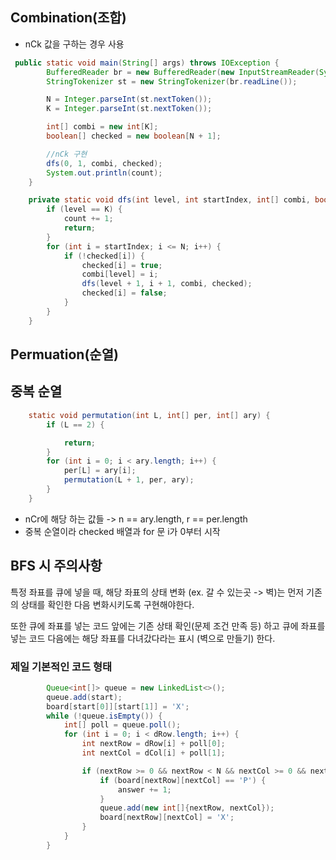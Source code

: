 ## Combination(조합)
- nCk 값을 구하는 경우 사용
```java
 public static void main(String[] args) throws IOException {
        BufferedReader br = new BufferedReader(new InputStreamReader(System.in));
        StringTokenizer st = new StringTokenizer(br.readLine());

        N = Integer.parseInt(st.nextToken());
        K = Integer.parseInt(st.nextToken());

        int[] combi = new int[K];
        boolean[] checked = new boolean[N + 1];

        //nCk 구현
        dfs(0, 1, combi, checked);
        System.out.println(count);
    }

    private static void dfs(int level, int startIndex, int[] combi, boolean[] checked) {
        if (level == K) {
            count += 1;
            return;
        }
        for (int i = startIndex; i <= N; i++) {
            if (!checked[i]) {
                checked[i] = true;
                combi[level] = i;
                dfs(level + 1, i + 1, combi, checked);
                checked[i] = false;
            }
        }
    }
```


## Permuation(순열)
## 중복 순열
```java
    static void permutation(int L, int[] per, int[] ary) {
        if (L == 2) {

            return;
        }
        for (int i = 0; i < ary.length; i++) {
            per[L] = ary[i];
            permutation(L + 1, per, ary);
        }
    }
```
- nCr에 해당 하는 값들 -> n == ary.length, r == per.length
- 중복 순열이라 checked 배열과 for 문 i가 0부터 시작


## BFS 시 주의사항
특정 좌표를 큐에 넣을 때, 해당 좌표의 상태 변화 (ex. 갈 수 있는곳 -> 벽)는
먼저 기존의 상태를 확인한 다음 변화시키도록 구현해야한다.

또한 큐에 좌표를 넣는 코드 앞에는 기존 상태 확인(문제 조건 만족 등) 하고
큐에 좌표를 넣는 코드 다음에는 해당 좌표를 다녀갔다라는 표시 (벽으로 만들기) 한다.

### 제일 기본적인 코드 형태
```java
        Queue<int[]> queue = new LinkedList<>();
        queue.add(start);
        board[start[0]][start[1]] = 'X';
        while (!queue.isEmpty()) {
            int[] poll = queue.poll();
            for (int i = 0; i < dRow.length; i++) {
                int nextRow = dRow[i] + poll[0];
                int nextCol = dCol[i] + poll[1];

                if (nextRow >= 0 && nextRow < N && nextCol >= 0 && nextCol < M && board[nextRow][nextCol] != 'X') {
                    if (board[nextRow][nextCol] == 'P') {
                        answer += 1;
                    }
                    queue.add(new int[]{nextRow, nextCol});
                    board[nextRow][nextCol] = 'X';
                }
            }
        }


```